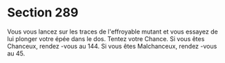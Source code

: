 # Section 289

Vous vous lancez sur les traces de l'effroyable mutant et vous
essayez de lui plonger votre épée dans le dos.  Tentez votre Chance.
Si vous êtes Chanceux, rendez -vous au  144. Si vous êtes
Malchanceux, rendez -vous au  45.